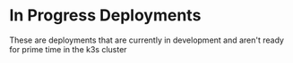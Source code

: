 # In Progress Deployments

These are deployments that are currently in development and aren't ready for prime time in the k3s cluster
